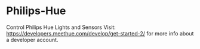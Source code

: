 # Philips-Hue
 Control Philips Hue Lights and Sensors
Visit: https://developers.meethue.com/develop/get-started-2/ for more info about a developer account.
